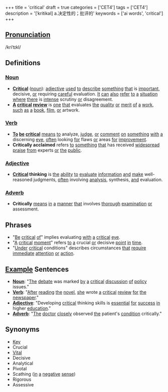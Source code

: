 +++
title = 'critical'
draft = true
categories = ['CET4']
tags = ['CET4']
description = '[ˈkritikəl] a.决定性的；批评的'
keywords = ['ai words', 'critical']
+++

## [Pronunciation](/post/pronunciation/)
/kriˈtɪkl/

## Definitions
### [Noun](/post/noun/)
- **[Critical](/post/critical/)** ([noun](/post/noun/)): [adjective](/post/adjective/) [used](/post/used/) [to](/post/to/) [describe](/post/describe/) [something](/post/something/) [that](/post/that/) is [important](/post/important/), decisive, [or](/post/or/) requiring [careful](/post/careful/) evaluation. [It](/post/it/) [can](/post/can/) [also](/post/also/) [refer](/post/refer/) [to](/post/to/) [a](/post/a/) [situation](/post/situation/) [where](/post/where/) [there](/post/there/) is [intense](/post/intense/) scrutiny [or](/post/or/) disagreement.
- **[A](/post/a/) [critical](/post/critical/) [review](/post/review/)** is [one](/post/one/) [that](/post/that/) evaluates [the](/post/the/) [quality](/post/quality/) [or](/post/or/) [merit](/post/merit/) [of](/post/of/) [a](/post/a/) [work](/post/work/), [such](/post/such/) [as](/post/as/) [a](/post/a/) [book](/post/book/), [film](/post/film/), [or](/post/or/) artwork.

### [Verb](/post/verb/)
- **[To](/post/to/) [be](/post/be/) [critical](/post/critical/)** [means](/post/means/) [to](/post/to/) analyze, [judge](/post/judge/), [or](/post/or/) [comment](/post/comment/) [on](/post/on/) [something](/post/something/) [with](/post/with/) [a](/post/a/) discerning [eye](/post/eye/), [often](/post/often/) looking [for](/post/for/) flaws [or](/post/or/) areas [for](/post/for/) [improvement](/post/improvement/).
- **Critically acclaimed** refers [to](/post/to/) [something](/post/something/) [that](/post/that/) has received [widespread](/post/widespread/) [praise](/post/praise/) [from](/post/from/) experts [or](/post/or/) [the](/post/the/) [public](/post/public/).

### [Adjective](/post/adjective/)
- **[Critical](/post/critical/) thinking** is [the](/post/the/) [ability](/post/ability/) [to](/post/to/) [evaluate](/post/evaluate/) [information](/post/information/) [and](/post/and/) [make](/post/make/) well-reasoned judgments, [often](/post/often/) involving [analysis](/post/analysis/), synthesis, [and](/post/and/) evaluation.

### [Adverb](/post/adverb/)
- **Critically** [means](/post/means/) [in](/post/in/) [a](/post/a/) [manner](/post/manner/) [that](/post/that/) involves [thorough](/post/thorough/) [examination](/post/examination/) [or](/post/or/) assessment.

## Phrases
- "[Be](/post/be/) [critical](/post/critical/) [of](/post/of/)" implies evaluating [with](/post/with/) [a](/post/a/) [critical](/post/critical/) [eye](/post/eye/).
- "[A](/post/a/) [critical](/post/critical/) [moment](/post/moment/)" refers [to](/post/to/) [a](/post/a/) crucial [or](/post/or/) decisive [point](/post/point/) [in](/post/in/) [time](/post/time/).
- "[Under](/post/under/) [critical](/post/critical/) conditions" describes circumstances [that](/post/that/) [require](/post/require/) [immediate](/post/immediate/) [attention](/post/attention/) [or](/post/or/) [action](/post/action/).

## [Example](/post/example/) Sentences
- **[Noun](/post/noun/)**: "[The](/post/the/) [debate](/post/debate/) was marked [by](/post/by/) [a](/post/a/) [critical](/post/critical/) [discussion](/post/discussion/) [of](/post/of/) [policy](/post/policy/) issues."
- **[Verb](/post/verb/)**: "[After](/post/after/) [reading](/post/reading/) [the](/post/the/) [novel](/post/novel/), [she](/post/she/) wrote [a](/post/a/) [critical](/post/critical/) [review](/post/review/) [for](/post/for/) [the](/post/the/) [newspaper](/post/newspaper/)."
- **[Adjective](/post/adjective/)**: "Developing [critical](/post/critical/) thinking skills is [essential](/post/essential/) [for](/post/for/) [success](/post/success/) [in](/post/in/) higher [education](/post/education/)."
- **[Adverb](/post/adverb/)**: "[The](/post/the/) [doctor](/post/doctor/) [closely](/post/closely/) observed [the](/post/the/) patient's [condition](/post/condition/) critically."

## Synonyms
- [Key](/post/key/)
- Crucial
- [Vital](/post/vital/)
- Decisive
- Analytical
- Pivotal
- Scathing ([in](/post/in/) [a](/post/a/) [negative](/post/negative/) [sense](/post/sense/))
- Rigorous
- Assessive
